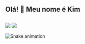 ## Olá! 👋 Meu nome é Kim


  
  ##
  
  <div>
  <a href = "mailto: kimberllymaso@gmail.com"><img src="https://img.shields.io/badge/-Gmail-%23EA4335?style=for-the-badge&logo=gmail&logoColor=white" target="_blank"></a>
  <a href="https://www.linkedin.com/in/kimberlly-porciuncula-maso-rodrigues-b947a9217/" target="_blank"><img src="https://img.shields.io/badge/-LinkedIn-%230077B5?style=for-the-badge&logo=linkedin&logoColor=white" target="_blank"></a>
</div>
 
 
 ![Snake animation](https://github.com/kimpmr/kimpmr/blob/output/github-contribution-grid-snake.svg)
